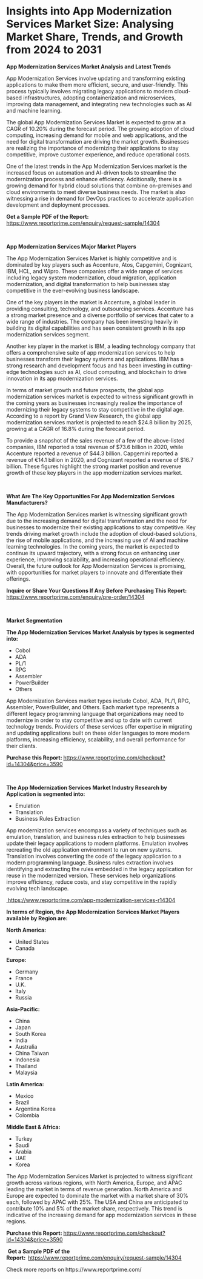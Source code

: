 <p><h1>Insights into App Modernization Services Market Size: Analysing Market Share, Trends, and Growth from 2024 to 2031</h1></p><p><strong>App Modernization Services Market Analysis and Latest Trends</strong></p>
<p><p>App Modernization Services involve updating and transforming existing applications to make them more efficient, secure, and user-friendly. This process typically involves migrating legacy applications to modern cloud-based infrastructures, adopting containerization and microservices, improving data management, and integrating new technologies such as AI and machine learning.</p><p>The global App Modernization Services Market is expected to grow at a CAGR of 10.20% during the forecast period. The growing adoption of cloud computing, increasing demand for mobile and web applications, and the need for digital transformation are driving the market growth. Businesses are realizing the importance of modernizing their applications to stay competitive, improve customer experience, and reduce operational costs.</p><p>One of the latest trends in the App Modernization Services market is the increased focus on automation and AI-driven tools to streamline the modernization process and enhance efficiency. Additionally, there is a growing demand for hybrid cloud solutions that combine on-premises and cloud environments to meet diverse business needs. The market is also witnessing a rise in demand for DevOps practices to accelerate application development and deployment processes.</p></p>
<p><strong>Get a Sample PDF of the Report:&nbsp;</strong> <a href="https://www.reportprime.com/enquiry/request-sample/14304">https://www.reportprime.com/enquiry/request-sample/14304</a></p>
<p>&nbsp;</p>
<p><strong>App Modernization Services Major Market Players</strong></p>
<p><p>The App Modernization Services Market is highly competitive and is dominated by key players such as Accenture, Atos, Capgemini, Cognizant, IBM, HCL, and Wipro. These companies offer a wide range of services including legacy system modernization, cloud migration, application modernization, and digital transformation to help businesses stay competitive in the ever-evolving business landscape.</p><p>One of the key players in the market is Accenture, a global leader in providing consulting, technology, and outsourcing services. Accenture has a strong market presence and a diverse portfolio of services that cater to a wide range of industries. The company has been investing heavily in building its digital capabilities and has seen consistent growth in its app modernization services segment.</p><p>Another key player in the market is IBM, a leading technology company that offers a comprehensive suite of app modernization services to help businesses transform their legacy systems and applications. IBM has a strong research and development focus and has been investing in cutting-edge technologies such as AI, cloud computing, and blockchain to drive innovation in its app modernization services.</p><p>In terms of market growth and future prospects, the global app modernization services market is expected to witness significant growth in the coming years as businesses increasingly realize the importance of modernizing their legacy systems to stay competitive in the digital age. According to a report by Grand View Research, the global app modernization services market is projected to reach $24.8 billion by 2025, growing at a CAGR of 16.8% during the forecast period.</p><p>To provide a snapshot of the sales revenue of a few of the above-listed companies, IBM reported a total revenue of $73.6 billion in 2020, while Accenture reported a revenue of $44.3 billion. Capgemini reported a revenue of €14.1 billion in 2020, and Cognizant reported a revenue of $16.7 billion. These figures highlight the strong market position and revenue growth of these key players in the app modernization services market.</p></p>
<p>&nbsp;</p>
<p><strong>What Are The Key Opportunities For App Modernization Services Manufacturers?</strong></p>
<p><p>The App Modernization Services market is witnessing significant growth due to the increasing demand for digital transformation and the need for businesses to modernize their existing applications to stay competitive. Key trends driving market growth include the adoption of cloud-based solutions, the rise of mobile applications, and the increasing use of AI and machine learning technologies. In the coming years, the market is expected to continue its upward trajectory, with a strong focus on enhancing user experience, improving scalability, and increasing operational efficiency. Overall, the future outlook for App Modernization Services is promising, with opportunities for market players to innovate and differentiate their offerings.</p></p>
<p><strong>Inquire or Share Your Questions If Any Before Purchasing This Report:</strong> <a href="https://www.reportprime.com/enquiry/pre-order/14304">https://www.reportprime.com/enquiry/pre-order/14304</a></p>
<p>&nbsp;</p>
<p><strong>Market Segmentation</strong></p>
<p><strong>The App Modernization Services Market Analysis by types is segmented into:</strong></p>
<p><ul><li>Cobol</li><li>ADA</li><li>PL/1</li><li>RPG</li><li>Assembler</li><li>PowerBuilder</li><li>Others</li></ul></p>
<p><p>App Modernization Services market types include Cobol, ADA, PL/1, RPG, Assembler, PowerBuilder, and Others. Each market type represents a different legacy programming language that organizations may need to modernize in order to stay competitive and up to date with current technology trends. Providers of these services offer expertise in migrating and updating applications built on these older languages to more modern platforms, increasing efficiency, scalability, and overall performance for their clients.</p></p>
<p><strong>Purchase this Report:&nbsp;</strong><a href="https://www.reportprime.com/checkout?id=14304&price=3590">https://www.reportprime.com/checkout?id=14304&price=3590</a></p>
<p>&nbsp;</p>
<p><strong>The App Modernization Services Market Industry Research by Application is segmented into:</strong></p>
<p><ul><li>Emulation</li><li>Translation</li><li>Business Rules Extraction</li></ul></p>
<p><p>App modernization services encompass a variety of techniques such as emulation, translation, and business rules extraction to help businesses update their legacy applications to modern platforms. Emulation involves recreating the old application environment to run on new systems. Translation involves converting the code of the legacy application to a modern programming language. Business rules extraction involves identifying and extracting the rules embedded in the legacy application for reuse in the modernized version. These services help organizations improve efficiency, reduce costs, and stay competitive in the rapidly evolving tech landscape.</p></p>
<p><a href="https://www.reportprime.com/app-modernization-services-r14304">&nbsp;https://www.reportprime.com/app-modernization-services-r14304</a></p>
<p><strong>In terms of Region, the App Modernization Services Market Players available by Region are:</strong></p>
<p>
    <p> <strong> North America: </strong>
        <ul>
            <li>United States</li>
            <li>Canada</li>
        </ul>
        </p> 
    <p> <strong> Europe: </strong>
        <ul>
            <li>Germany</li>
            <li>France</li>
            <li>U.K.</li>
            <li>Italy</li>
            <li>Russia</li>
        </ul>
        </p> 
    <p> <strong> Asia-Pacific: </strong>
        <ul>
            <li>China</li>
            <li>Japan</li>
            <li>South Korea</li>
            <li>India</li>
            <li>Australia</li>
            <li>China Taiwan</li>
            <li>Indonesia</li>
            <li>Thailand</li>
            <li>Malaysia</li>
        </ul>
        </p> 
    <p> <strong> Latin America: </strong>
        <ul>
            <li>Mexico</li>
            <li>Brazil</li>
            <li>Argentina Korea</li>
            <li>Colombia</li>
        </ul>
        </p> 
    <p> <strong> Middle East & Africa: </strong>
        <ul>
            <li>Turkey</li>
            <li>Saudi</li>
            <li>Arabia</li>
            <li>UAE</li>
            <li>Korea</li>
        </ul>
    </p>
    </p>
<p><p>The App Modernization Services Market is projected to witness significant growth across various regions, with North America, Europe, and APAC leading the market in terms of revenue generation. North America and Europe are expected to dominate the market with a market share of 30% each, followed by APAC with 25%. The USA and China are anticipated to contribute 10% and 5% of the market share, respectively. This trend is indicative of the increasing demand for app modernization services in these regions.</p></p>
<p><strong>Purchase this Report: </strong><a href="https://www.reportprime.com/checkout?id=14304&price=3590">https://www.reportprime.com/checkout?id=14304&price=3590</a></p>
<p>&nbsp;<strong>Get a Sample PDF of the Report:&nbsp;&nbsp;</strong><a href="https://www.reportprime.com/enquiry/request-sample/14304">https://www.reportprime.com/enquiry/request-sample/14304</a></p>
<p><strong></strong></p>
<p>Check more reports on https://www.reportprime.com/</p>